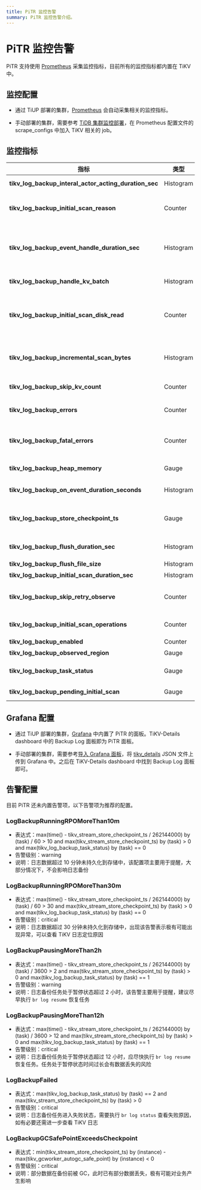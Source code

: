 ```yaml
---
title: PiTR 监控告警
summary: PiTR 监控告警介绍。
---
```


# PiTR 监控告警

PiTR 支持使用 [Prometheus](https://prometheus.io/) 采集监控指标，目前所有的监控指标都内置在 TiKV 中。

## 监控配置

- 通过 TiUP 部署的集群，[Prometheus](https://prometheus.io/) 会自动采集相关的监控指标。

- 手动部署的集群，需要参考 [TiDB 集群监控部署](/deploy-monitoring-services.md)，在 Prometheus 配置文件的 scrape_configs 中加入 TiKV 相关的 job。

## 监控指标

| 指标                                                | 类型    | 说明                                                                                                                                                 |
|-------------------------------------------------------|-----------|---------------------------------------------------------------------------------------------------------------------------------------------------------|
| **tikv_log_backup_interal_actor_acting_duration_sec** | Histogram | 处理内部各种消息事件的耗时。<br/>`message :: TaskType `                                                                                                            |
| **tikv_log_backup_initial_scan_reason**               | Counter   | 触发增量扫的原因统计。主要是 Leader 迁移或者 Region Version 变更。<br/> `reason :: {"leader-changed", "region-changed", "retry"}`                                           |
| **tikv_log_backup_event_handle_duration_sec**         | Histogram | 处理 KV Event 的耗时。和 `tikv_log_backup_on_event_duration_seconds` 相比，这个指标包含了一些内部转化消耗的时间，相对来说更为宏观。  <br/>`stage :: {"to_stream_event", "save_to_temp_file"}` |
| **tikv_log_backup_handle_kv_batch**                   | Histogram | 由 RaftStore 发送的 KV 对的 Batch 大小统计，统计数据为 Region 级别。                                                                                                     |
| **tikv_log_backup_initial_scan_disk_read**            | Counter   | 增量扫期间，从硬盘读取的数据量的大小。在 Linux 系统下，这个信息来自于 procfs，是实际从 block device 读取的数据量的大小；配置项 `initial-scan-rate-limit` 也是施加于这个数值上。                                     |
| **tikv_log_backup_incremental_scan_bytes**            | Histogram | 增量扫期间，实际产生的 KV 对的大小。因为压缩和读放大的缘故，这个数值和 `tikv_log_backup_initial_scan_disk_read` 不一定相同。                                                                   |
| **tikv_log_backup_skip_kv_count**                     | Counter   | 日志备份期间，因为对备份没有帮助而被跳过的 Raft Event 数量。                                                                                                                    |
| **tikv_log_backup_errors**                            | Counter   | 日志备份期间，遇到的可以重试或可以忽略的错误。 <br/>`type :: ErrorType`                                                                                                       |
| **tikv_log_backup_fatal_errors**                      | Counter   | 日志备份期间，遇到的不可重试或不可忽略的错误。当该类错误出现的时候，日志备份任务会被暂停。 <br/>`type :: ErrorType`                                                                                   |
| **tikv_log_backup_heap_memory**                       | Gauge     | 日志备份期间，增量扫发现的、尚未被消费的事件占用的内存。                                                                                                                           |
| **tikv_log_backup_on_event_duration_seconds**         | Histogram | 将 KV Event 保存到临时文件各个阶段的耗时。 <br/>`stage :: {"write_to_tempfile", "syscall_write"}`                                                                        |
| **tikv_log_backup_store_checkpoint_ts**               | Gauge     | Store 级别的 Checkpoint TS，已经弃用。其含义更加接近于 Store 当前注册的 GC Safepoint. <br/>`task :: string`                                                                    |
| **tikv_log_backup_flush_duration_sec**                | Histogram | 将本地临时文件移动到外部存储的耗时。<br/>`stage :: {"generate_metadata", "save_files", "clear_temp_files"}`                                                                |
| **tikv_log_backup_flush_file_size**                   | Histogram | 备份产生的文件的大小统计。                                                                                                                                           |
| **tikv_log_backup_initial_scan_duration_sec**         | Histogram | 增量扫的整体耗时统计。                                                                                                                                             |
| **tikv_log_backup_skip_retry_observe**                | Counter   | 在日志备份过程中，遇到的可忽略错误的统计，即放弃 retry 的原因。 <br/>`reason :: {"region-absent", "not-leader", "stale-command"}`                                                   |
| **tikv_log_backup_initial_scan_operations**           | Counter   | 增量扫过程中， RocksDB 相关的操作统计。<br/>`cf :: {"default", "write", "lock"}, op :: RocksDBOP`                                                                       |
| **tikv_log_backup_enabled**                           | Counter   | 日志备份功能是否开启，若值大于 0，表示开启                                                                                                                                  |
| **tikv_log_backup_observed_region**                   | Gauge     | 被监听的 region 数量                                                                                                                                          |
| **tikv_log_backup_task_status**                       | Gauge     | 日志备份任务状态，0-Running 1-Paused 2-Error <br/>`task :: string`                                                                                                |
| **tikv_log_backup_pending_initial_scan**              | Gauge     | 尚未执行的增量扫的统计。<br/>`stage :: {"queuing", "executing"}`                                                                                                     |

## Grafana 配置

- 通过 TiUP 部署的集群，[Grafana](https://grafana.com/) 中内置了 PiTR 的面板。TiKV-Details dashboard 中的 Backup Log 面板即为 PiTR 面板。

- 手动部署的集群，需要参考[导入 Grafana 面板](/deploy-monitoring-services.md#第-2-步导入-grafana-面板)，将 [tikv_details](https://github.com/tikv/tikv/blob/master/metrics/grafana/tikv_details.json) JSON 文件上传到 Grafana 中。之后在 TiKV-Details dashboard 中找到 Backup Log 面板即可。

## 告警配置

目前 PiTR 还未内置告警项，以下告警项为推荐的配置。

### LogBackupRunningRPOMoreThan10m

- 表达式：max(time() - tikv_stream_store_checkpoint_ts / 262144000) by (task) / 60 > 10 and max(tikv_stream_store_checkpoint_ts) by (task) > 0 and max(tikv_log_backup_task_status) by (task) == 0
- 告警级别：warning
- 说明：日志数据超过 10 分钟未持久化到存储中，该配置项主要用于提醒，大部分情况下，不会影响日志备份

### LogBackupRunningRPOMoreThan30m

- 表达式：max(time() - tikv_stream_store_checkpoint_ts / 262144000) by (task) / 60 > 30 and max(tikv_stream_store_checkpoint_ts) by (task) > 0 and max(tikv_log_backup_task_status) by (task) == 0
- 告警级别：critical
- 说明：日志数据超过 30 分钟未持久化到存储中，出现该告警表示极有可能出现异常，可以查看 TiKV 日志定位原因

### LogBackupPausingMoreThan2h

- 表达式：max(time() - tikv_stream_store_checkpoint_ts / 262144000) by (task) / 3600 > 2 and max(tikv_stream_store_checkpoint_ts) by (task) > 0 and max(tikv_log_backup_task_status) by (task) == 1
- 告警级别：warning
- 说明：日志备份任务处于暂停状态超过 2 小时，该告警主要用于提醒，建议尽早执行 `br log resume` 恢复任务

### LogBackupPausingMoreThan12h

- 表达式：max(time() - tikv_stream_store_checkpoint_ts / 262144000) by (task) / 3600 > 12 and max(tikv_stream_store_checkpoint_ts) by (task) > 0 and max(tikv_log_backup_task_status) by (task) == 1
- 告警级别：critical
- 说明：日志备份任务处于暂停状态超过 12 小时，应尽快执行 `br log resume` 恢复任务。任务处于暂停状态时间过长会有数据丢失的风险

### LogBackupFailed

- 表达式：max(tikv_log_backup_task_status) by (task) == 2 and max(tikv_stream_store_checkpoint_ts) by (task) > 0
- 告警级别：critical
- 说明：日志备份任务进入失败状态，需要执行 `br log status` 查看失败原因，如有必要还需进一步查看 TiKV 日志

### LogBackupGCSafePointExceedsCheckpoint

- 表达式：min(tikv_stream_store_checkpoint_ts) by (instance) - max(tikv_gcworker_autogc_safe_point) by (instance) < 0
- 告警级别：critical
- 说明：部分数据在备份前被 GC，此时已有部分数据丢失，极有可能对业务产生影响
